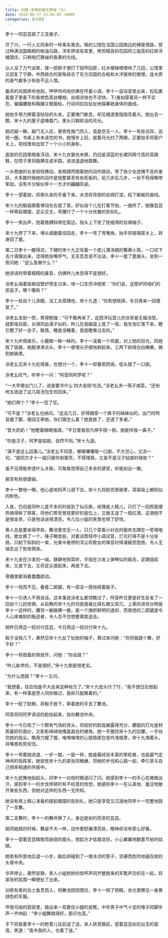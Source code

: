 ```yaml
---
title: 问棺-多情却被无情恼（九）
date: 2019-08-27 23:04:05 +0800
categories: [问棺]
---
```


李十一同芸芸跳了三支曲子。

尽了兴，一行人又同来时一样乘车离去。租的公馆在法国公园南边的辣斐德路，穿过种满法国梧桐的柏油马路，洋车停进车库里，修剪精良的花园将三层高的红砖洋楼围住，只剩电灯静谧的昏黄的光线。

众人没了力气谈笑，揉一把脖子便打了招呼回房，红木楼梯噔噔响了几回，公馆里又回复了宁静，中西结合的家俬结合了东方旧国的古板和大洋彼岸的傲慢，连木质的香气都多少有些不近人情。

垂吊的风扇拼命地刮，吚吚呜呜地仿佛在哼着小调，李十一自浴室里出来，松松裹着屋子里备下的香槟色真丝睡袍，丝绸凉快也不凉快，下/身如穿着风一样不实在，偏偏腰肢和胸脯又极服帖，行动间拉拉扯扯地描摹她身体的曲线。

她抬手用力擦着湿哒哒的头发，正要掩门歇息，却见楼道里隐隐亮着光，她出去一瞧，宋十九的屋子虚掩着门，里头只剩皎洁的月光。

她迟疑一瞬，敲门无人应，便索性推门而入，竟是空无一人。李十一有些诧异，巡视一圈，书桌上有未读完的书。她慢步上前，就着月光扫了两眼，正要抬手将窗户关上，视线里却出现了一个小小的身影。

底层的花园里暗香浮动，宋十九衣裳也未换，仍旧是深蓝的长裙同两寸高的高跟鞋，在院子里将胳膊支成半圆，进进退退地跳舞。

一头卷曲的长发轻轻拂动，发梢偶然随着她的动作跳动，带了些少女遮掩不及的雀跃，大多数时候她的动作是规整甚至有些死板的，前几步后几步，一丝不苟得略带笨拙，没有半分偷似李十一方才的翩翩风姿。

李十一望着她，将擦头发的手垂下来，水渍将背部的丝绸打湿，拓下蜿蜒的曲线。

宋十九的脑袋跟着律动左右晃了晃，好似自个儿在打着节拍，一曲终了，她像芸芸一样牵起裙摆，足尖交叉，弯腰行了一个十分优雅的告别礼。

李十一笑出声，抱着胳膊斜倚在窗边，指头上下抚了抚细滑的丝绸袖子。

宋十九停了下来，埋头琢磨着往回走，李十一弯了弯嘴角，抬手将玻璃窗关上，转身回了屋。

第二日李十一醒得迟，下楼时宋十九正咬着一个皮儿薄汤稠的蟹黄小笼，一口咬下去汁液蹿出来，烫得她张嘴呼气，支支吾吾说不出话，李十一蹙了蹙眉头，坐到一旁问她：“这么急做什么？”

她讲话时带着糯糯的鼻音，仿佛昨儿休息得不是很好。

涂老幺端着饭碗自壁炉旁走过来，啃一口生煎冲她笑：“你们说，这壁炉同咱们的炭盆子，哪个暖和？”

李十一给自个儿添醋，没工夫搭理他，宋十九道：“你若想晓得，冬日再来一回便是了。”

涂老幺坐到一旁，笑得勉强：“可不敢再来了，这西洋玩意儿你涂哥是无福消受。就那电风扇，长得同血滴子似的，昨儿在我脑袋上晃了一宿，我生怕它落下来，瞪它瞪了好一会子，敢情，睡是没睡着，竟是瞪晕过去的。”

宋十九听得直乐，小鹿眼一眯一眯的。李十一滚着一个鸡蛋，对上她的目光，同她挑了挑眉，她甜津津点头，李十一便埋头仔细地剥起来，三两下剥得白白嫩嫩，搁到她碗里。

涂老幺见宋十九吃得香，也想讨一个，李十一却置若罔闻，低头抿了一口粥。

涂老幺叹气，听李十一问：“阿音同阿罗呢？”

“一大早便出门儿了，说是要寻什么‘四大金刚’吃去。”涂老幺夹一筷子咸菜，“还吩咐五钱送了这几屉汤包生煎回来。”

“她们两个？”李十一怔了怔。

“可不是？”涂老幺也纳闷，“这没几日，好得跟穿一个裤子的姊妹似的，出门时阿音崴了脚，傻阎王牵她，你们猜怎么着？她竟依了，还道了多谢。”

“音大奶奶！”他瞪着眼睛强调，“平日里我但凡伸手搭一把，她能啐我一鼻子。”

“你是汉子，阿罗是姑娘，自然不同。”宋十九道。

“满不是这么回事儿。”涂老幺不同意，嘟嘟囔囔喝一口粥，不大甘心，又添一句，“就同方才十一姐只替你剥蛋壳，不搭理我，又是不是汉子姑娘的缘故？”

虽不见得能参透什么关联，可每每觉得自己多余的感受，却是如出一辙。

甚至有些想婆娘。

李十一瞥他一眼，他心虚地将声儿弱下去，宋十九将脸兜里碗里，耳廓染上朝阳似的粉色。

入夜，仍旧是同昨儿差不多的时辰到了仙乐斯，经理是人精儿，只打了一回照面便热络得称了熟客，将他们带至景观更好的座位上，又做主送了一瓶红酒，这酒倒不是很金贵，只是他话说得漂亮，令几位小姐的笑里也带了舒坦。

等人总是要来得早些，舞池里空无一人，只几个穿着小衬衣的服务生蹲在一旁理电线，歌女换了一个，嗓子略低些，对着话筒轻哼小调试音，灯光打得不是十分张扬，只射下斜斜的一束，光束中悬停的浮尘将歌女的嗓音衬得凄婉而悠扬，令人无端生出了些怅惘来。

宋十九坐在沙发的一端，静静地侧耳听，手指在沙发上弹琴似的敲击，足跟提起来，又放下去，又将足尖提起来，再放下去。

骨髓里都淌着蠢蠢欲动。

李十一视而不见，叠着二郎腿，有一搭没一搭地摇着骰子。

李十一引诱人不用说话，这本事连涂老幺都领教过了，阿音昨日更是好生反省了一回自个儿的伎俩，从前教的宋十九的勾挑竟被比得扎眼又突兀，上乘的进攻分明是李十一这样的，腰背一躺胳膊一撤，是一个旗帜鲜明的退却，而晃悠的二郎腿是令人心痒难耐的叛逆者，令人忍不住想要乘胜追击。

她昨日用这一招对付芸芸，今日用这一招对付宋十九。

骰子没摇几下，果然见宋十九扯了扯她的袖子，靠过来问她：“你同我跳个舞，好不好？”

李十一将抿着的唇放开，问她：“你会跳？”

“昨儿新学的，不是很好。”宋十九倒是很老实。

“为什么想跳？”李十一又问。

“我想着，往后怕是不大会来这种地方了。”宋十九低头忖了忖，“我不想日后想起来，有一样事是旁人同你做过，我却只能瞧着的。”

李十一眨了眨眼，将骰子放下，牵着她的手去了舞池。

阿音将同阿罗讲话的脸抬起来，投向舞池中央。

李十一今日梳了一个颇有气场的背头，将姣好的脸庞展露得充分，朦胧的灯光是材质最好的面纱，又影影绰绰地掩盖直白的棱角，她一手圈住宋十九的后腰，一手扶住她的指尖，略用力握了握，咯噔咯噔的心跳隐匿在低吟浅唱里，宋十九埋着头，将嘴唇死死咬住。

李十一带着她进退，一步一踏，一旋一转，她是最经验丰富的掌舵者，也是最气定神闲的指挥家，她安抚宋十九的紧张同稚嫩，将她的步伐和心跳一起，牵引至与自己频率相通的共振中。

宋十九犹豫地抬起头，同李十一对视时眼波闪了闪，她感到李十一的手心在微微出汗，感到李十一的步伐停顿时有不经意的恍惚，她感到李十一在认真地、羞涩地敞开某些东西，但她对这样的东西一无所知。

她没有用上精心准备的提起裙摆的告别礼，她只是享受又沉溺地同李十一完整地跳了一支舞。

第二支舞时，李十一的舞伴换了人，身边是如约而至的芸芸。

她同她跳的时候，舞姿不大一样，动作更舒展漂亮些，眼神却没有那么好看。

李十一望着芸芸精致而妖娆的眉头，想起方才低眉敛目，小心翼翼地数着节拍的姑娘。

她若有所思地后退一小步，脑后却碰到了一根冰凉的管子，坚硬而危险地磕在她的头骨中央。

华声停止，骤然安静，贵人小姐娇娇的惊呼声同齐整跑来的军靴声交织在一起，将紧张的氛围一瞬便扯了出来。

训练有素的兵士鱼贯而入，将舞池团团围住，李十一侧了侧眼，余光里瞟见一身黄绿色的军服。

呼吸可闻的寂寂里，踏出来一双裹住小腿的皮靴，中年男子中气十足的嗓子同脚步声一齐响起：“李小姐舞跳得好，胆识也高。”

手下将抵着李十一的枪管儿往前送了送，来人转至跟前，望着芸芸如花似玉的面庞，笑道：“竟令我的人，也着了迷。”

